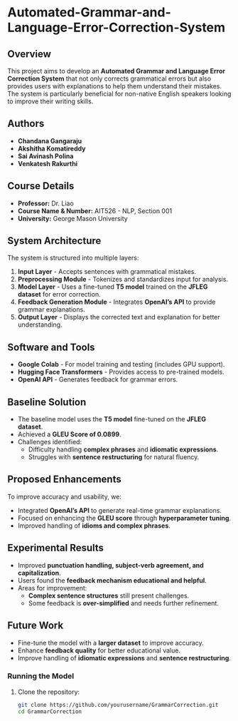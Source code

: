 # Automated-Grammar-and-Language-Error-Correction-System
## Overview

This project aims to develop an **Automated Grammar and Language Error Correction System** that not only corrects grammatical errors but also provides users with explanations to help them understand their mistakes. The system is particularly beneficial for non-native English speakers looking to improve their writing skills.

## Authors

- **Chandana Gangaraju**
- **Akshitha Komatireddy**
- **Sai Avinash Polina**
- **Venkatesh Rakurthi**

## Course Details

- **Professor:** Dr. Liao  
- **Course Name & Number:** AIT526 - NLP, Section 001  
- **University:** George Mason University  

## System Architecture

The system is structured into multiple layers:

1. **Input Layer** - Accepts sentences with grammatical mistakes.
2. **Preprocessing Module** - Tokenizes and standardizes input for analysis.
3. **Model Layer** - Uses a fine-tuned **T5 model** trained on the **JFLEG dataset** for error correction.
4. **Feedback Generation Module** - Integrates **OpenAI’s API** to provide grammar explanations.
5. **Output Layer** - Displays the corrected text and explanation for better understanding.

## Software and Tools

- **Google Colab** - For model training and testing (includes GPU support).
- **Hugging Face Transformers** - Provides access to pre-trained models.
- **OpenAI API** - Generates feedback for grammar errors.

## Baseline Solution

- The baseline model uses the **T5 model** fine-tuned on the **JFLEG dataset**.
- Achieved a **GLEU Score of 0.0899**.
- Challenges identified:
  - Difficulty handling **complex phrases** and **idiomatic expressions**.
  - Struggles with **sentence restructuring** for natural fluency.

## Proposed Enhancements

To improve accuracy and usability, we:
- Integrated **OpenAI’s API** to generate real-time grammar explanations.
- Focused on enhancing the **GLEU score** through **hyperparameter tuning**.
- Improved handling of **idioms and complex phrases**.

## Experimental Results

- Improved **punctuation handling, subject-verb agreement, and capitalization**.
- Users found the **feedback mechanism educational and helpful**.
- Areas for improvement:
  - **Complex sentence structures** still present challenges.
  - Some feedback is **over-simplified** and needs further refinement.

## Future Work

- Fine-tune the model with a **larger dataset** to improve accuracy.
- Enhance **feedback quality** for better educational value.
- Improve handling of **idiomatic expressions** and **sentence restructuring**.

### Running the Model
1. Clone the repository:
   ```sh
   git clone https://github.com/yourusername/GrammarCorrection.git
   cd GrammarCorrection
